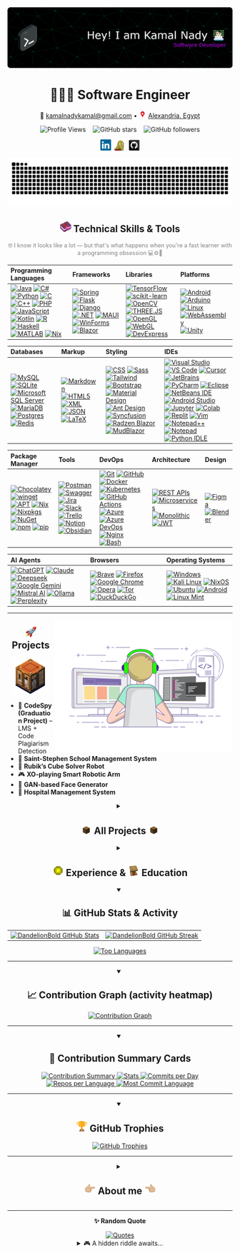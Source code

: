 <a href="https://github.com/DandelionBold">
  <picture>
    <!-- Dark mode -->
    <source media="(prefers-color-scheme: dark)" srcset="images/banner/github-header-banner-dark.png" />
    <!-- Light mode -->
    <source media="(prefers-color-scheme: light)" srcset="images/banner/github-header-banner-white.png" />
    <!-- Fallback (shows in older browsers/renderers) -->
    <img alt="Header" src="images/banner/github-header-banner-dark.png" />
  </picture>
</a>
<!-- If you want the template Easy and fast to make, I generated it from https://leviarista.github.io/github-profile-header-generator/ -->

<!-- Centered Personal Info -->
<div align="center">

  <h1>🧑🏻‍💻 Software Engineer</h1>

  <p>
    📧 <a href="mailto:kamalnadykamal@gmail.com">kamalnadykamal@gmail.com</a> • 
    <a href="https://maps.app.goo.gl/Lkm91N7a41cyADre8"> <img src="./gifs/location-pin-pointer.gif" alt="Location pin" height="17" /></a>
    <a href="https://maps.app.goo.gl/Lkm91N7a41cyADre8">Alexandria, Egypt</a>
  </p>

  <!-- 👀 Profile Views -->
  <p>
    <img src="https://komarev.com/ghpvc/?username=DandelionBold&label=Profile%20views&color=0e75b6&style=flat" alt="Profile Views" />
    &nbsp;&nbsp;
    <img src="https://img.shields.io/github/stars/DandelionBold?style=social" alt="GitHub stars" />
    &nbsp;&nbsp;
    <img src="https://img.shields.io/github/followers/DandelionBold?style=social" alt="GitHub followers" />
  </p>

  <p>
    <a href="https://www.linkedin.com/in/kamal-nady"><img src="./images/linkedin.svg" width="24" alt="LinkedIn" /></a>&nbsp;
    <a href="https://raw.githubusercontent.com/DandelionBold/DandelionBold/main/gifs/Ok-and.jpeg"><img src="./gifs/xbox.gif" width="24" alt="Xbox" /></a>&nbsp;
    <a href="https://github.com/DandelionBold"><img src="./images/github.svg" width="24" alt="GitHub" /></a>
  </p>

</div>


<!-- Combined Snake (dark) / Pac-Man (light); fallback = Snake dark -->
<div align="center">
  <picture>
    <source media="(prefers-color-scheme: dark)" srcset="https://raw.githubusercontent.com/DandelionBold/DandelionBold/snake-output/github-contribution-grid-snake-dark.svg">
    <source media="(prefers-color-scheme: light)" srcset="https://raw.githubusercontent.com/DandelionBold/DandelionBold/pacman-output/pacman-contribution-graph.svg">
    <img alt="Contribution animation" src="https://raw.githubusercontent.com/DandelionBold/DandelionBold/snake-output/github-contribution-grid-snake-dark.svg">
  </picture>
  
  <!-- Original sections kept for reference (commented out) -->
  <!--
  GitHub 🐍 Snake
  <picture>
    <source media="(prefers-color-scheme: dark)" srcset="https://raw.githubusercontent.com/DandelionBold/DandelionBold/snake-output/github-contribution-grid-snake-dark.svg">
    <source media="(prefers-color-scheme: light)" srcset="https://raw.githubusercontent.com/DandelionBold/DandelionBold/snake-output/github-contribution-grid-snake.svg">
    <img alt="github contribution grid snake animation" src="https://raw.githubusercontent.com/DandelionBold/DandelionBold/snake-output/github-contribution-grid-snake.svg">
  </picture>

  GitHub 🟡 Pac-Man
  <picture>
    <source media="(prefers-color-scheme: dark)" srcset="https://raw.githubusercontent.com/DandelionBold/DandelionBold/pacman-output/pacman-contribution-graph-dark.svg">
    <source media="(prefers-color-scheme: light)" srcset="https://raw.githubusercontent.com/DandelionBold/DandelionBold/pacman-output/pacman-contribution-graph.svg">
    <img alt="pacman contribution graph" src="https://raw.githubusercontent.com/DandelionBold/DandelionBold/pacman-output/pacman-contribution-graph.svg">
  </picture>
  -->
</div>

<!-- Centered heading -->
<h2 align="center"><a href="#-my-skills"><img src="./gifs/minecraft-enchanted-book.gif" width="25px"></a> Technical Skills & Tools</h2>

<p align="center" style="color: gray; font-size: 0.9em;">
  🤓 I know it looks like a lot — but that's what happens when you're a fast learner with a programming obsession 💻⚙️🚀
</p>

| **Programming Languages** | **Frameworks** | **Libraries** | **Platforms** |
| :------------------------ | :------------- | :------------ | :------------ |
| [![Java](https://img.shields.io/badge/Java-007396?logo=java&logoColor=white)](#-my-skills) [![C#](https://img.shields.io/badge/C%23-239120?logo=c-sharp&logoColor=white)](#-my-skills) [![Python](https://img.shields.io/badge/Python-3776AB?logo=python&logoColor=white)](#-my-skills) [![C](https://img.shields.io/badge/C-A8B9CC?logo=c&logoColor=black)](#-my-skills) [![C++](https://img.shields.io/badge/C++-00599C?logo=c%2B%2B&logoColor=white)](#-my-skills) [![PHP](https://img.shields.io/badge/PHP-777BB4?logo=php&logoColor=white)](#-my-skills) [![JavaScript](https://img.shields.io/badge/JavaScript-F7DF1E?logo=javascript&logoColor=black)](#-my-skills) [![Kotlin](https://img.shields.io/badge/Kotlin-7F52FF?logo=kotlin&logoColor=white)](#-my-skills) [![R](https://img.shields.io/badge/R-276DC3?logo=r&logoColor=white)](#-my-skills) [![Haskell](https://img.shields.io/badge/Haskell-5D4F85?logo=haskell&logoColor=white)](#-my-skills) [![MATLAB](https://img.shields.io/badge/MATLAB-0076A8?logo=MathWorks&logoColor=white)](#-my-skills) [![Nix](https://img.shields.io/badge/Nix-5277C3.svg?&logo=NixOS&logoColor=white)](#) | [![Spring](https://img.shields.io/badge/Spring-6DB33F?logo=spring&logoColor=white)](#-my-skills) [![Flask](https://img.shields.io/badge/Flask-000000?logo=flask&logoColor=white)](#-my-skills) [![Django](https://img.shields.io/badge/Django-092E20?logo=django&logoColor=white)](#-my-skills) [![.NET](https://img.shields.io/badge/.NET-512BD4?logo=dotnet&logoColor=white)](#-my-skills) [![MAUI](https://img.shields.io/badge/MAUI.NET-512BD4?logo=dotnet&logoColor=white)](#-my-skills) [![WinForms](https://img.shields.io/badge/WinForms-5A2D81?logo=.net&logoColor=white)](#-my-skills) [![Blazor](https://img.shields.io/badge/Blazor-512BD4?logo=blazor&logoColor=white)](#-my-skills) | [![TensorFlow](https://img.shields.io/badge/TensorFlow-FF6F00?logo=tensorflow&logoColor=white)](#-my-skills) [![scikit-learn](https://img.shields.io/badge/scikit--learn-F7931E?logo=python&logoColor=white)](#-my-skills) [![OpenCV](https://img.shields.io/badge/OpenCV-5C3EE8?logo=opencv&logoColor=white)](#-my-skills) [![THREE.JS](https://img.shields.io/badge/THREE.JS-000000?logo=three.js&logoColor=white)](#-my-skills) [![OpenGL](https://img.shields.io/badge/OpenGL-5586A4?logo=opengl&logoColor=white)](#-my-skills) [![WebGL](https://img.shields.io/badge/WebGL-000000?logo=webgl&logoColor=white)](#-my-skills) [![DevExpress](https://img.shields.io/badge/DevExpress-0096FF?logo=devexpress&logoColor=white)](#-my-skills) | [![Android](https://img.shields.io/badge/Android-3DDC84?logo=android&logoColor=white)](#-my-skills) [![Arduino](https://img.shields.io/badge/Arduino-00979D?logo=arduino&logoColor=white)](#-my-skills) [![Linux](https://img.shields.io/badge/Linux-FCC624?logo=linux&logoColor=black)](#-my-skills) [![WebAssembly](https://img.shields.io/badge/WebAssembly-654FF0?logo=webassembly&logoColor=white)](#-my-skills) [![Unity](https://img.shields.io/badge/Unity-%23000000.svg?logo=unity&logoColor=white)](#-my-skills) |

| **Databases** | **Markup** | **Styling** | **IDEs** |
| :------------ | :--------- | :---------- | :------- |
| [![MySQL](https://img.shields.io/badge/MySQL-4479A1?logo=mysql&logoColor=white)](#-my-skills) [![SQLite](https://img.shields.io/badge/SQLite-003B57?logo=sqlite&logoColor=white)](#-my-skills) [![Microsoft SQL Server](https://custom-icon-badges.demolab.com/badge/Microsoft%20SQL%20Server-CC2927?logo=mssqlserver-white&logoColor=white)](#-my-skills) [![MariaDB](https://img.shields.io/badge/MariaDB-003545?logo=mariadb&logoColor=white)](#-my-skills) [![Postgres](https://img.shields.io/badge/Postgres-%23316192.svg?logo=postgresql&logoColor=white)](#-my-skills) [![Redis](https://img.shields.io/badge/Redis-%23DD0031.svg?logo=redis&logoColor=white)](#-my-skills) | [![Markdown](https://img.shields.io/badge/Markdown-000000?logo=markdown&logoColor=white)](#-my-skills) [![HTML5](https://img.shields.io/badge/HTML5-E34F26?logo=html5&logoColor=white)](#-my-skills) [![XML](https://img.shields.io/badge/XML-000000?logo=xml&logoColor=white)](#-my-skills) [![JSON](https://img.shields.io/badge/JSON-000000?logo=json&logoColor=white)](#-my-skills) [![LaTeX](https://img.shields.io/badge/LaTeX-008080?logo=latex&logoColor=white)](#-my-skills) | [![CSS](https://img.shields.io/badge/CSS-1572B6?logo=css3&logoColor=white)](#-my-skills) [![Sass](https://img.shields.io/badge/Sass-CC6699?logo=sass&logoColor=white)](#-my-skills) [![Tailwind](https://img.shields.io/badge/Tailwind-38B2AC?logo=tailwindcss&logoColor=white)](#-my-skills) [![Bootstrap](https://img.shields.io/badge/Bootstrap-563D7C?logo=bootstrap&logoColor=white)](#-my-skills) [![Material Design](https://img.shields.io/badge/Material%20Design-0081CB?logo=material-design&logoColor=white)](#-my-skills) [![Ant Design](https://img.shields.io/badge/Ant%20Design-0170FE?logo=ant-design&logoColor=white)](#-my-skills) [![Syncfusion](https://img.shields.io/badge/Syncfusion-00BDF6?logo=syncfusion&logoColor=white)](#-my-skills) [![Radzen Blazor](https://img.shields.io/badge/Radzen-Blazor-512BD4?logo=blazor&logoColor=white)](#-my-skills) [![MudBlazor](https://img.shields.io/badge/MudBlazor-512BD4?logo=blazor&logoColor=white)](#-my-skills) | [![Visual Studio](https://img.shields.io/badge/Visual%20Studio-5C2D91?logo=visual-studio&logoColor=white)](#-my-skills) [![VS Code](https://img.shields.io/badge/VS%20Code-007ACC?logo=visual-studio-code&logoColor=white)](#-my-skills) [![Cursor](https://custom-icon-badges.demolab.com/badge/Cursor-000000?logo=cursor-ai-white)](#-my-skills) [![JetBrains](https://img.shields.io/badge/JetBrains-000000?logo=jetbrains&logoColor=white)](#-my-skills) [![PyCharm](https://img.shields.io/badge/PyCharm-000?logo=pycharm&logoColor=fff)](#-my-skills) [![Eclipse](https://img.shields.io/badge/Eclipse-FE7A16.svg?logo=Eclipse&logoColor=white)](#-my-skills) [![NetBeans IDE](https://img.shields.io/badge/NetBeans%20IDE-1B6AC6.svg?logo=apache-netbeans-ide&logoColor=white)](#-my-skills) [![Android Studio](https://img.shields.io/badge/Android%20Studio-3DDC84?logo=android-studio&logoColor=white)](#-my-skills) [![Jupyter](https://img.shields.io/badge/Jupyter-FF9A00?logo=jupyter&logoColor=white)](#-my-skills) [![Colab](https://img.shields.io/badge/Colab-F9AB00?logo=googlecolab&logoColor=white)](#-my-skills) [![Replit](https://img.shields.io/badge/Replit-F26207?logo=replit&logoColor=fff)](#-my-skills) [![Vim](https://img.shields.io/badge/Vim-%2311AB00.svg?logo=vim&logoColor=white)](#-my-skills) [![Notepad++](https://img.shields.io/badge/Notepad++-90E59A.svg?&logo=notepad%2b%2b&logoColor=black)](#-my-skills) [![Notepad](https://custom-icon-badges.demolab.com/badge/Notepad-2C2C2C?logo=windows11&logoColor=white)](#-my-skills) [![Python IDLE](https://img.shields.io/badge/Python%20IDLE-3776AB?logo=python&logoColor=fff)](#-my-skills) |

| **Package Manager** | **Tools** | **DevOps** | **Architecture** | **Design** |
| :------------------ | :-------- | :----------| :---------------- | :--------- |
| [![Chocolatey](https://img.shields.io/badge/Chocolatey-80B5E3?logo=chocolatey&logoColor=white)](#-my-skills) [![winget](https://custom-icon-badges.demolab.com/badge/winget-2C2C2C?logo=windows11&logoColor=white)](#-my-skills) [![APT](https://img.shields.io/badge/APT-A81D33?logo=debian&logoColor=white)](#-my-skills) [![Nix](https://img.shields.io/badge/Nix-5277C3?logo=nixos&logoColor=fff)](#) [![Nixpkgs](https://img.shields.io/badge/Nixpkgs-5277C3?logo=nixos&logoColor=fff)](#) [![NuGet](https://img.shields.io/badge/NuGet-004880?logo=nuget&logoColor=white)](#-my-skills) [![npm](https://img.shields.io/badge/npm-CB3837?logo=npm&logoColor=white)](#-my-skills) [![pip](https://img.shields.io/badge/pip-3776AB?logo=python&logoColor=white)](#-my-skills) | [![Postman](https://img.shields.io/badge/Postman-FF6C37?logo=postman&logoColor=white)](#-my-skills) [![Swagger](https://img.shields.io/badge/Swagger-85EA2D?logo=swagger&logoColor=white)](#-my-skills) [![Jira](https://img.shields.io/badge/Jira-0052CC?logo=jira&logoColor=fff)](#-my-skills) [![Slack](https://img.shields.io/badge/Slack-4A154B?logo=slack&logoColor=fff)](#-my-skills) [![Trello](https://img.shields.io/badge/Trello-0052CC?logo=trello&logoColor=fff)](#-my-skills) [![Notion](https://img.shields.io/badge/Notion-000?logo=notion&logoColor=fff)](#-my-skills) [![Obsidian](https://img.shields.io/badge/Obsidian-%23483699.svg?&logo=obsidian&logoColor=white)](#-my-skills) | [![Git](https://img.shields.io/badge/Git-F05032?logo=git&logoColor=white)](#-my-skills) [![GitHub](https://img.shields.io/badge/GitHub-181717?logo=github&logoColor=white)](#-my-skills) [![Docker](https://img.shields.io/badge/Docker-2496ED?logo=docker&logoColor=white)](#-my-skills) [![Kubernetes](https://img.shields.io/badge/Kubernetes-326CE5?logo=kubernetes&logoColor=white)](#-my-skills) [![GitHub Actions](https://img.shields.io/badge/GitHub%20Actions-2088FF?logo=githubactions&logoColor=white)](#-my-skills) [![Azure](https://img.shields.io/badge/Azure-0078D4?logo=microsoftazure&logoColor=white)](#-my-skills) [![Azure DevOps](https://img.shields.io/badge/Azure%20DevOps-0089D6?logo=azuredevops&logoColor=white)](#-my-skills) [![Nginx](https://img.shields.io/badge/Nginx-009639?logo=nginx&logoColor=white)](#-my-skills) [![Bash](https://img.shields.io/badge/Bash-4EAA25?logo=gnu-bash&logoColor=white)](#-my-skills) | [![REST APIs](https://img.shields.io/badge/REST%20APIs-4285F4?logo=swagger&logoColor=white)](#-my-skills) [![Microservices](https://img.shields.io/badge/Microservices-6DB33F?logo=docker&logoColor=white)](#-my-skills) [![Monolithic](https://img.shields.io/badge/Monolithic-333333?logo=server&logoColor=white)](#-my-skills) [![JWT](https://img.shields.io/badge/JWT-000?logo=jwt&logoColor=white)](#-my-skills) | [![Figma](https://img.shields.io/badge/Figma-F24E1E?logo=figma&logoColor=white)](#-my-skills) [![Blender](https://img.shields.io/badge/Blender-F5792A?logo=blender&logoColor=white)](#-my-skills) |

| **AI Agents** | **Browsers** | **Operating Systems** |
| :------------ | :----------- | :-------------------- |
| [![ChatGPT](https://img.shields.io/badge/ChatGPT-74aa9c?logo=openai&logoColor=white)](#-my-skills) [![Claude](https://img.shields.io/badge/Claude-D97757?logo=claude&logoColor=fff)](#-my-skills) [![Deepseek](https://custom-icon-badges.demolab.com/badge/Deepseek-4D6BFF?logo=deepseek&logoColor=fff)](#-my-skills) [![Google Gemini](https://img.shields.io/badge/Google%20Gemini-886FBF?logo=googlegemini&logoColor=fff)](#-my-skills) [![Mistral AI](https://img.shields.io/badge/Mistral%20AI-FA520F?logo=mistral-ai&logoColor=fff)](#-my-skills) [![Ollama](https://img.shields.io/badge/Ollama-fff?logo=ollama&logoColor=000)](#-my-skills) [![Perplexity](https://img.shields.io/badge/Perplexity-1FB8CD?logo=perplexity&logoColor=fff)](#-my-skills) | [![Brave](https://img.shields.io/badge/Brave-FB542B?logo=Brave&logoColor=white)](#-my-skills) [![Firefox](https://img.shields.io/badge/Firefox-FF7139?logo=Firefox&logoColor=white)](#-my-skills) [![Google Chrome](https://img.shields.io/badge/Google%20Chrome-4285F4?logo=GoogleChrome&logoColor=white)](#-my-skills) [![Opera](https://img.shields.io/badge/Opera-FF1B2D?logo=Opera&logoColor=white)](#-my-skills) [![Tor](https://img.shields.io/badge/Tor-7D4698?logo=Tor-Browser&logoColor=white)](#-my-skills) [![DuckDuckGo](https://img.shields.io/badge/DuckDuckGo-DE5833?logo=duckduckgo&logoColor=white)](#-my-skills) | [![Windows](https://custom-icon-badges.demolab.com/badge/Windows-0078D6?logo=windows11&logoColor=white)](#-my-skills) [![Kali Linux](https://img.shields.io/badge/Kali%20Linux-557C94?logo=kalilinux&logoColor=fff)](#-my-skills) [![NixOS](https://img.shields.io/badge/NixOS-5277C3?logo=nixos&logoColor=fff)](#-my-skills) [![Ubuntu](https://img.shields.io/badge/Ubuntu-E95420?logo=ubuntu&logoColor=white)](#-my-skills) [![Android](https://img.shields.io/badge/Android-3DDC84?logo=android&logoColor=white)](#-my-skills) [![Linux Mint](https://img.shields.io/badge/Linux%20Mint-87CF3E?logo=linuxmint&logoColor=fff)](#-my-skills) |

---

<!-- Image floats to the right -->
<a href="#-projects"><img align="right" alt="Coding" width="400" src="./gifs/coding-animation.gif"></a>

<!-- Centered heading -->
<h2 align="center"><a href="#-projects"><img src="./gifs/rocket-emoji.gif" width="25px"></a> Projects</h2>

<div align="center">
  <a href="#-projects"><img src="./gifs/minecraft-crafting-table.gif" alt="Minecraft Crafting Table" width="80"></a>
</div>

- 🧠 **CodeSpy (Graduation Project)** – LMS + Code Plagiarism Detection  
- 🏫 **Saint-Stephen School Management System**  
- 🤖 **Rubik’s Cube Solver Robot**  
- 🎮 **XO-playing Smart Robotic Arm**  
- 🧠 **GAN-based Face Generator**  
- 🏥 **Hospital Management System**  


<details closed>
<summary align="center"><h2><a href="#-all-projects-"><img src="./gifs/minecraft-chest-opening.gif" width="25px"></a> All Projects <a href="#-all-projects-"><img src="./gifs/minecraft-chest-opening.gif" width="25px"></a></h2></summary>

<div align="center">
  <a href="#-all-projects-"><img src="./gifs/coding.gif" alt="Minecraft Chest Opening" width="100"></a>
</div>

<!--
- **Project A** — one-liner value. Stack: <tech>. [Repo](#) • [Live](#)
- **Project B** — one-liner value. Stack: <tech>. [Repo](#) • [Demo GIF](#)
- **Project C** — one-liner value. Stack: <tech>. [Repo](#)
-->

### 🧠 CodeSpy (Graduation Project)
- **Description:** Full LMS with integrated **code-plagiarism detection** across **127 programming languages**, built to help instructors manage classes and uphold academic integrity.
- **Technologies:** HTML, CSS, JavaScript, **Python**, **Django**, **MySQL**
- **Features:**
  - Plagiarism detection with similarity analysis on code submissions.
  - Class/section management, assignments, grading, and progress tracking.
  - Teacher–student communication (announcements, messaging).
  - Role-based access (admins, teachers, students).
  - Integrity focus: nudges, guidance, and feedback to teach ethical coding.
- **Status:** Completed

---

### 🏫 Saint-Stephen School Management System
- **Description:** Management system for a church-service program (school-like) that teaches hymns, rituals, and Coptic language, with full attendance and materials tracking for students and teachers.
- **Technologies:** **Python**, **Django**, HTML, **SASS**, CSS, JavaScript, **MySQL**
- **Features:**
  - **Curriculum management** for church subjects (materials, units, attachments).
  - **Attendance tracking** for students and teachers.
  - **Roles & permissions:** teachers manage classes; students view grades, class details, and study materials.
  - Class announcements and simple teacher–student communication.
- **Notes:** Side project with evolving user requirements, so development spans longer and iterates with feedback.
- **Status:** In development

---

### 🤖 Robotic Rubik’s Cube Solver
- **Description:** End-to-end robot that detects cube colors, computes a valid solve sequence, and executes moves automatically.
- **Technologies:** **Python**, **OpenCV**, **Arduino UNO**
- **Features:** Color scanning & face detection (CV), move-planning, motor control, hardware + mechanical integration (incl. CNC considerations).
- **Timeline:** ~5 weeks alongside other coursework
- **Status:** Completed

---

### 🎮 XO-Playing Robotic Arm (Tic-Tac-Toe)
- **Description:** Vision-guided robotic arm that plays Tic-Tac-Toe against a human opponent.
- **Technologies:** **Python**, **OpenCV**, **Arduino UNO**
- **Features:** Board state detection with CV, game logic/AI for move selection, precise pick-and-place to grid cells, calibration/reset routines.
- **Status:** Completed

---

### 🧠 GAN-Based Face Generator
- **Description:** Generative Adversarial Network that synthesizes realistic human faces from a **seed**, producing **reproducible** outputs.
- **Technologies:** **Python**, **TensorFlow** (Deep Learning)
- **Features:**
  - Seed-based sampling (same seed ⇒ same face).
  - Latent-space exploration (vary the seed to generate diverse faces; interpolate between seeds).
  - Training/monitoring utilities and image exporters for result galleries.
- **Status:** Completed

---

### 💰 Customer Bank Simulation (Discrete-Event)
- **Description:** Bank operations simulator modeling customers moving through service points until exit.
- **Technologies:** **Python**, **SimPy**
- **Features:**
  - Agents for customers, queues, and tellers/service stations.
  - Metrics: avg. wait, queue length distributions, throughput, per-station **utilization**, SLA breaches.
  - Experiments: vary teller counts/service times to locate bottlenecks and recommend staffing.
  - Reports: per-station summaries and end-to-end time-in-system.
- **Status:** Completed

---

### 🏭 Factory Flow & Transport Simulation (Discrete-Event)
- **Description:** Production-line simulator for a **gears** factory. Loads move between machines with spacing constraints while **two trucks** shuttle items in sequence.
- **Technologies:** **Python**, **SimPy**
- **Features:**
  - Machine models with processing times/capacities and inter-machine distances.
  - Transporter logic for two trucks (dispatching, queues, route choice).
  - KPIs: machine utilization, WIP, transport idle time, cycle time, bottleneck detection.
  - Scenario testing (e.g., add a truck vs. rebalance machine times).
- **Status:** Completed

---

### 🏥 Hospital Management System
- **Description:** Desktop system covering core **clinical** and **administrative** workflows—not just basic CRUD.
- **Technologies:** **JavaFX**, **MySQL**
- **Features:**
  - **Appointments** (create, reschedule, cancel, clinician calendars).
  - **Medical records** (patient profiles, visit history, diagnoses, procedures).
  - Orders & documentation (prescriptions, labs/imaging requests).
  - Role-based access (admin/doctor/nurse/front-desk) and audit trails.
- **Status:** Completed

---

### 🩸 Blood Donation Matching App
- **Description:** Application that connects patients with suitable blood donors and enables direct coordination.
- **Technologies:** **Java**, **JavaFX**, multithreading
- **Features:**
  - **Matching by blood type** and **geographic proximity** (nearest suitable donors suggested).
  - In-app **chat** between donor and patient for coordination.
  - **Notifications** for new matches, message activity, and updates while waiting.
  - Built natively from scratch with concurrency for responsive UI and background matching.
- **Status:** Completed


<div align="center">
  <h2><a href="#-upcoming-projects"><img src="./gifs/rocket-emoji.gif" width="25px"></a> Upcoming Projects</h2>
  <a href="#-upcoming-projects"><img src="./gifs/rocket-league-ball.gif" alt="Rocket League Ball Loading" width="120"></a>
  <br>
  <a href="#-all-projects-"><img src="./gifs/pointing-up-emoji.gif" width="40px" alt="Go back to All Projects" align="right"></a>
  <p style="color: #888; font-style: italic; margin-top: 10px;">
    <a href="#-upcoming-projects"><img src="./gifs/target-emoji.gif" width="15px"></a> More exciting projects coming soon...
  </p>
</div>

<hr>

</details>


<details closed>
<summary align="center"><h2><a href="#-experience---education"><img src="./gifs/experience-bottle.gif" width="25px"></a> Experience & <a href="#-experience---education"><img src="./gifs/minecraft-lectern.gif" width="25px"></a> Education</h2></summary>

<!-- Image floats to the right like coding animation -->
<a href="#-experience---education">
  <img align="right" alt="Experience & Education" width="30%" src="./gifs/minecraft-lectern.gif">
</a>

### 💼 Professional Experience

- ERP Systems & Enterprise Solutions
- Software Development & Database Management
- Cross-Platform Development
- Business Intelligence & Data Analytics
- Remote System Administration & Support
- Curriculum Development
- Technical Instruction
- Hands-on Training
- Student Mentorship

### 🎓 Academic Background

- **Major**: Computer Science
- **Minor**: Software Engineering

### 🏆 Achievements

- Competitive Programming Experience
- Continuous Learning & Fast Adaptation

</details>


<details open>
<summary align="center"><h2>📊 GitHub Stats & Activity</h2></summary>
  
<div align="center">
  
  <!-- Stats + Streak (side-by-side) -->
  <table>
    <tr>
      <td>
        <a href="#-github-stats--activity">
          <picture>
            <!-- Dark mode -->
            <source media="(prefers-color-scheme: dark)" srcset="https://github-readme-stats.vercel.app/api?username=DandelionBold&show_icons=true&hide_border=true&title_color=bc05ff&icon_color=1495ff&text_color=0CFFD2&bg_color=0c002e" />
            <!-- Light mode (your latest table) -->
            <source media="(prefers-color-scheme: light)" srcset="https://github-readme-stats.vercel.app/api?username=DandelionBold&show_icons=true&hide_border=true&bg_color=f6f8fa&title_color=bc05ff&text_color=10B981&icon_color=1495ff" />
            <!-- Fallback = dark mode -->
            <img alt="DandelionBold GitHub Stats" src="https://github-readme-stats.vercel.app/api?username=DandelionBold&show_icons=true&hide_border=true&title_color=bc05ff&icon_color=1495ff&text_color=0CFFD2&bg_color=0c002e" height="155" />
          </picture>
        </a>
      </td>
      <td>
        <a href="#-github-stats--activity">
          <picture>
            <!-- Dark mode -->
            <source media="(prefers-color-scheme: dark)" srcset="https://github-readme-streak-stats.herokuapp.com?user=DandelionBold&hide_border=true&ring=bc05ff&sideNums=bc05ff&stroke=1495ff&background=0c002e&sideLabels=0CFFD2&dates=1495ff&fire=1495ff&currStreakLabel=0CFFD2&currStreakNum=0CFFD2" />
            <!-- Light mode (your latest table) -->
            <source media="(prefers-color-scheme: light)" srcset="https://github-readme-streak-stats.herokuapp.com?user=DandelionBold&hide_border=true&background=f6f8fa&ring=bc05ff&sideNums=bc05ff&stroke=1f2328&sideLabels=10B981&dates=1495ff&fire=1495ff&currStreakLabel=10B981&currStreakNum=10B981" />
            <!-- Fallback = dark mode -->
            <img alt="DandelionBold GitHub Streak" src="https://github-readme-streak-stats.herokuapp.com?user=DandelionBold&hide_border=true&ring=bc05ff&sideNums=bc05ff&stroke=1495ff&background=0c002e&sideLabels=0CFFD2&dates=1495ff&fire=1495ff&currStreakLabel=0CFFD2&currStreakNum=0CFFD2" height="155" />
          </picture>
        </a>
      </td>
    </tr>
  </table>



  <!-- Top Languages -->
  <!--
    Most Used Languages = based on file sizes.
    Top Languages by Repo = based on repo count.
  -->

  <a href="#-github-stats--activity">
    <picture>
      <!-- Dark mode -->
      <source media="(prefers-color-scheme: dark)" srcset="https://github-readme-stats.vercel.app/api/top-langs/?username=DandelionBold&layout=compact&hide_border=true&bg_color=0c002e&title_color=bc05ff&text_color=0CFFD2&icon_color=1495ff&langs_count=10" />
      <!-- Light mode (your latest table) -->
      <source media="(prefers-color-scheme: light)" srcset="https://github-readme-stats.vercel.app/api/top-langs/?username=DandelionBold&layout=compact&hide_border=true&bg_color=f6f8fa&title_color=bc05ff&text_color=10B981&icon_color=1495ff&langs_count=10" />
      <!-- Fallback = dark mode -->
      <img alt="Top Languages" src="https://github-readme-stats.vercel.app/api/top-langs/?username=DandelionBold&layout=compact&hide_border=true&bg_color=0c002e&title_color=bc05ff&text_color=0CFFD2&icon_color=1495ff&langs_count=10" />
    </picture>
  </a>

</div>
<hr>
</details>





<details open>
<summary align="center"><h2>📈 Contribution Graph (activity heatmap)</h2></summary>
  
<div align="center">
  <p align="center">
    <a href="#-contribution-graph-activity-heatmap">
      <picture>
        <!-- Dark mode -->
        <source media="(prefers-color-scheme: dark)" srcset="https://github-readme-activity-graph.vercel.app/graph?username=DandelionBold&bg_color=0c002e&color=0CFFD2&line=bc05ff&point=1495ff&area=true&hide_border=true" />
        <!-- Light mode (same scheme mapped) -->
        <source media="(prefers-color-scheme: light)" srcset="https://github-readme-activity-graph.vercel.app/graph?username=DandelionBold&bg_color=f6f8fa&color=10B981&line=bc05ff&point=1495ff&area=true&hide_border=true" />
        <!-- Fallback = dark mode -->
        <img alt="Contribution Graph" src="https://github-readme-activity-graph.vercel.app/graph?username=DandelionBold&bg_color=0c002e&color=0CFFD2&line=bc05ff&point=1495ff&area=true&hide_border=true" />
      </picture>
    </a>
  </p>
</div>
<hr>
</details>


<details open>
<summary align="center"><h2>🧾 Contribution Summary Cards</h2></summary>

<div align="center">
  <!-- Note: this generator doesn't accept per-color hex params; using closest theme -->
  
  <a href="#-contribution-summary-cards">
    <picture>
      <!-- Dark mode -->
      <source media="(prefers-color-scheme: dark)" srcset="https://github-profile-summary-cards.vercel.app/api/cards/profile-details?username=DandelionBold&theme=tokyonight" />
      <!-- Light mode (green/blue-friendly) -->
      <source media="(prefers-color-scheme: light)" srcset="https://github-profile-summary-cards.vercel.app/api/cards/profile-details?username=DandelionBold&theme=vue" />
      <!-- Fallback = dark mode -->
      <img alt="Contribution Summary" src="https://github-profile-summary-cards.vercel.app/api/cards/profile-details?username=DandelionBold&theme=tokyonight" />
    </picture>
  </a>

  <a href="#-contribution-summary-cards">
    <picture>
      <source media="(prefers-color-scheme: dark)" srcset="https://github-profile-summary-cards.vercel.app/api/cards/stats?username=DandelionBold&theme=tokyonight" />
      <source media="(prefers-color-scheme: light)" srcset="https://github-profile-summary-cards.vercel.app/api/cards/stats?username=DandelionBold&theme=vue" />
      <img alt="Stats" src="https://github-profile-summary-cards.vercel.app/api/cards/stats?username=DandelionBold&theme=tokyonight" />
    </picture>
  </a>

  <a href="#-contribution-summary-cards">
    <picture>
      <source media="(prefers-color-scheme: dark)" srcset="https://github-profile-summary-cards.vercel.app/api/cards/productive-time?username=DandelionBold&theme=tokyonight&utcOffset=8" />
      <source media="(prefers-color-scheme: light)" srcset="https://github-profile-summary-cards.vercel.app/api/cards/productive-time?username=DandelionBold&theme=vue&utcOffset=8" />
      <img alt="Commits per Day" src="https://github-profile-summary-cards.vercel.app/api/cards/productive-time?username=DandelionBold&theme=tokyonight&utcOffset=8" />
    </picture>
  </a>

  <a href="#-contribution-summary-cards">
    <picture>
      <source media="(prefers-color-scheme: dark)" srcset="https://github-profile-summary-cards.vercel.app/api/cards/repos-per-language?username=DandelionBold&theme=tokyonight" />
      <source media="(prefers-color-scheme: light)" srcset="https://github-profile-summary-cards.vercel.app/api/cards/repos-per-language?username=DandelionBold&theme=vue" />
      <img alt="Repos per Language" src="https://github-profile-summary-cards.vercel.app/api/cards/repos-per-language?username=DandelionBold&theme=tokyonight" />
    </picture>
  </a>

  <a href="#-contribution-summary-cards">
    <picture>
      <source media="(prefers-color-scheme: dark)" srcset="https://github-profile-summary-cards.vercel.app/api/cards/most-commit-language?username=DandelionBold&theme=tokyonight" />
      <source media="(prefers-color-scheme: light)" srcset="https://github-profile-summary-cards.vercel.app/api/cards/most-commit-language?username=DandelionBold&theme=vue" />
      <img alt="Most Commit Language" src="https://github-profile-summary-cards.vercel.app/api/cards/most-commit-language?username=DandelionBold&theme=tokyonight" />
    </picture>
  </a>
</div>
<hr>
</details>


<details open>
<summary align="center"><h2><a href="#-github-trophies"><img src="./gifs/trophy-emoji.gif" width="25px"></a> GitHub Trophies</h2></summary>
  
<div align="center">

  <!-- Note: trophies also doesn't support custom hex; 'dracula' is the closest look -->
  <!-- Light-mode pick = 'algolia' (blue-forward, good on white). Try 'juicyfresh' if you prefer stronger green. -->
  <!-- OVERRIDE per user: use 'aura' for dark mode and 'flat' for light mode -->
  <a href="#-github-trophies">
    <picture>
      <!-- Dark mode -->
      <source media="(prefers-color-scheme: dark)" srcset="https://github-profile-trophy.vercel.app/?username=DandelionBold&theme=aura&margin-w=15&margin-h=15" />
      <!-- Light mode -->
      <source media="(prefers-color-scheme: light)" srcset="https://github-profile-trophy.vercel.app/?username=DandelionBold&theme=flat&margin-w=15&margin-h=15" />
      <!-- Fallback = dark mode -->
      <img alt="GitHub Trophies" src="https://github-profile-trophy.vercel.app/?username=DandelionBold&theme=aura&margin-w=15&margin-h=15" />
    </picture>
  </a>

</div>
<hr>
</details>


<details closed>
<summary align="center"><h2><a href="#-about-me-"><img src="./gifs/pointing-left-emoji.gif" width="25px"></a> About me <a href="#-about-me-"><img src="./gifs/pointing-right-emoji.gif" width="25px"></a></h2></summary>

<div align="center">
    <a href="#-about-me-"><img src="./gifs/minecraft-enchanting-table_.gif" alt="Minecraft Enchanting Table" width="100"></a>
</div>

```python
from life import HardcoreMode
import os  # obviously secure, right? 😅
from dotenv import load_dotenv  # even more secure!

# Load the ultra-secret life credentials
load_dotenv()

class Life(Creativity):
    """
    A creative representation of my life profile.
    Everything here is driven by a programming obsession.
    """
    def __init__(self):
        # 🧍‍♂️ Personal Identity
        self.pronouns = "he/him"
        self.name = "Kamal Nady"
        self.locatedIn = "Alexandria, Egypt"
        self.job = "Software Engineer"
        self.education = "Bachelor of Computer Science, AAST (2019–2023)"
        self.company = "IronLabs"

        # Ultra-sensitive top-secret life password (shh 🤫)
        self.password = os.getenv("KAMAL_SUPER_SECRET_PASSWORD", "1234")  # default for me 😉

        # 🧠 Technical DNA
        self.skills = {
            "programmingLanguages": [
                "Java", "C#", "Python", "C", "C++", "PHP",
                "JavaScript", "Kotlin", "R", "Haskell", "MATLAB"
            ],
            "frameworks": [
                "Spring", "Flask", "Django", ".NET", "MAUI"
            ],
            "libraries": [
                "TensorFlow", "scikit-learn", "OpenCV", "THREE.JS", "OpenGL", "WEBGL", "DevExpress"
            ],
            "platforms": [
                "Android", "Arduino", "Linux", "WinForms", "WebAssembly", "Blazor"
            ],
            "databases": [
                "MySQL", "SQLite", "SQL Server", "MariaDB"
            ],
            "markup": [
                "HTML5", "XML", "JSON", "LaTeX"
            ],
            "styling": [
                "CSS", "Sass", "Tailwind", "Bootstrap", "Material Design",
                "Ant Design", "Syncfusion", "Radzen Blazor", "MudBlazor"
            ],
            "tools": [
                "Git", "Docker", "Nginx", "Postman", "Swagger",
                "Visual Studio", "VS Code", "Jupyter", "NetBeans", "JetBrains",
                "Android Studio", "GitHub"
            ],
            "devOps": [
                "DevOps"
            ]
        }

        # 🏛️ How my brain organizes code
        self.architecture = {
            "frontEnd": "Modern Web Interfaces",
            "backEnd": ["microservices", "monolithic"],
            "databases": ["Relational", "NoSQL", "In-memory"]
        }

        # 📜 The lore
        self.pastExperiences = [
            "IronLabs (2023–2024): Led development, maintenance, and ERP customization",
            "App Soft (2021–2022): Trained as a software developer in .NET MVC",
            "AAST Competitive Programming Contest (2020): Achieved 32nd place"
        ]

        # 🎯 What keeps me up at night (in a good way)
        self.fieldsOfInterests = [
            "Competitive Programming", "Software Architecture", "Machine Learning", "IoT", "Robotics"
        ]

        # 🧠 Where the knowledge lives
        self.technicalBackground = [
            "Bachelor in Computer Science with a minor in Software Engineering"
        ]


class GameEngine:
    """
    Emulator for free time (runs only when work process is suspended).
    """

    def __init__(self):
        self.saveFiles = {
            "Minecraft": {"mode": "Hardcore", "status": "Keep Inventory enabled 💀💩"},
            "Rocket League": {"rank": "Diamond", "status": "Chasing the ball instead of the rotation 🚗⚽"}
        }

    def start(self, game: str):
        if game in self.saveFiles:
            print(f"Booting {game}... Status: {self.saveFiles[game]['status']}")
        else:
            raise GameNotFoundError(f"{game} not installed!")

# Totally not running in production 😅
if __name__ == '__main__':
    profile = Life()
    print(f"Logging in with password: {profile.password} (definitely not hardcoded)")

    fun = GameEngine()
    fun.start("League Of Legends")
```

</details>

<hr>

<div align="center">
  <p align="center" id="-random-quote"><b>✨ Random Quote</b></p>
  <a href="#-random-quote">
    <picture>
      <!-- Dark mode -->
      <source
        media="(prefers-color-scheme: dark)"
        srcset="https://quotes-github-readme.vercel.app/api?type=horizontal&theme=dark&animation=grow_out_in&quoteCategory=programming&quoteColor=0CFFD2&authorColor=ffffff&backgroundColor=0d1117&symbolColor=bc05ff"
      />
      <!-- Light mode -->
      <source
        media="(prefers-color-scheme: light)"
        srcset="https://quotes-github-readme.vercel.app/api?type=horizontal&theme=light&animation=grow_out_in&quoteCategory=programming&quoteColor=10B981&authorColor=1495ff&backgroundColor=ffffff&symbolColor=bc05ff"
      />
      <!-- Fallback = dark mode -->
      <img
        alt="Quotes"
        src="https://quotes-github-readme.vercel.app/api?type=horizontal&theme=dark&animation=grow_out_in&quoteCategory=programming&quoteColor=0CFFD2&authorColor=ffffff&backgroundColor=0d1117&symbolColor=bc05ff"
      />
    </picture>
  </a>
</div>

<details closed>
  <summary align="center">🎮 A hidden riddle awaits...</summary>
    <div align="center">
      
    ```riddle
    
    **Two hunters share one field.**  
    One hunts with hunger, one glides with grace.  
    They never meet, yet share a single pulse.  
     
    When one feasts, the other dreams.  
    When one awakens, the other dissolves.  
    The path endures, but the player changes.  
     
    One waits for silence to move,  
    the other for motion to begin.  
    Their chase never ends,  
    yet never truly starts.  
     
    Each appears when the other fades,  
    traded by the unseen hand  
    that turns the world inside out.  
     
    The change of light,  
    the change of sight.  
    
    
    ```
  <hr>
  <sub><em>Perception is a switch disguised as preference.</em></sub>  
  <sub>🎁 *You’ve reached the end — now find what hides between worlds.*</sub>  
  </div>
</details>

